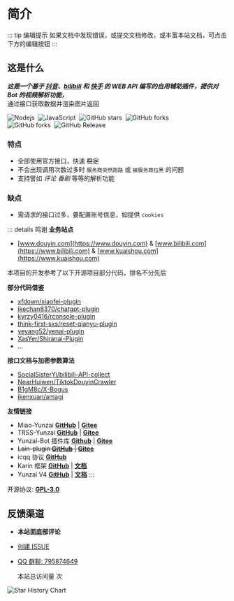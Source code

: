 # 简介

::: tip 编辑提示
如果文档中发现错误，或提交文档修改，或丰富本站文档，可点击下方的编辑按钮
:::

## 这是什么

_**这是一个基于 [抖音](https://www.douyin.com)、[bilibili](https://www.bilibili.com) 和 [快手](https://www.kuaishou.com) 的 WEB API 编写的自用辅助插件，提供对 Bot 的视频解析功能，**_<br>
通过接口获取数据并渲染图片返回
<p>
<img src="https://img.shields.io/badge/-Node.js-3C873A?style=flat&logo=Node.js&logoColor=white" alt="Nodejs" style="display: inline-block;" />&nbsp;
<img src="https://img.shields.io/badge/-JavaScript-eed718?style=flat&logo=javascript&logoColor=ffffff" alt="JavaScript" style="display: inline-block;" />&nbsp;
<img src="https://img.shields.io/github/stars/ikenxuan/kkkkkk-10086" alt="GitHub stars" style="display: inline-block;" />&nbsp;
<img src="https://img.shields.io/github/forks/ikenxuan/kkkkkk-10086" alt="GitHub forks" style="display: inline-block;" />&nbsp;
<br>
<img src="https://img.shields.io/github/license/ikenxuan/kkkkkk-10086" alt="GitHub forks" style="display: inline-block;" />&nbsp;
<img src="https://img.shields.io/github/v/release/ikenxuan/kkkkkk-10086" alt="GitHub Release" style="display: inline-block;" />&nbsp;


</p>

### 特点

- 全部使用官方接口，快速 ~~稳定~~<br>
- 不会出现调用次数过多时 `服务商突然跑路` 或 `被服务商拉黑` 的问题<br>
- 支持譬如 _评论_ _番剧_ 等等的解析功能<br>

### 缺点
- 需请求的接口过多，要配置账号信息，如提供 `cookies`

::: details 鸣谢
**业务站点**

- [www.douyin.com](https://www.douyin.com) & [www.bilibili.com](https://www.bilibili.com) & [www.kuaishou.com](https://www.kuaishou.com)

本项目的开发参考了以下开源项目部分代码，排名不分先后

**部分代码借鉴**

- [xfdown/xiaofei-plugin](https://gitee.com/xfdown/xiaofei-plugin)
- [ikechan8370/chatgpt-plugin](https://github.com/ikechan8370/chatgpt-plugin)
- [kyrzy0416/rconsole-plugin](https://gitee.com/kyrzy0416/rconsole-plugin)
- [think-first-sxs/reset-qianyu-plugin](https://gitee.com/think-first-sxs/reset-qianyu-plugin)
- [yeyang52/yenai-plugin](https://github.com/yeyang52/yenai-plugin)
- [XasYer/Shiranai-Plugin](https://github.com/XasYer/Shiranai-Plugin)
- ...

**接口文档与加密参数算法**

- [SocialSisterYi/bilibili-API-collect](https://github.com/SocialSisterYi/bilibili-API-collect)
- [NearHuiwen/TiktokDouyinCrawler](https://github.com/NearHuiwen/TiktokDouyinCrawler)
- [B1gM8c/X-Bogus](https://github.com/B1gM8c/X-Bogus)
- [ikenxuan/amagi](https://github.com/ikenxuan/amagi)

**友情链接**

- Miao-Yunzai [**GitHub**](https://github.com/yoimiya-kokomi/Miao-Yunzai) | [**Gitee**](https://gitee.com/yoimiya-kokomi/Miao-Yunzai)
- TRSS-Yunzai [**GitHub**](https://github.com/TimeRainStarSky/Yunzai) | [**Gitee**](https://gitee.com/TimeRainStarSky/Yunzai)
- Yunzai-Bot 插件库 [**Github**](https://github.com/yhArcadia/Yunzai-Bot-plugins-index) | [**Gitee**](https://gitee.com/yhArcadia/Yunzai-Bot-plugins-index)
- ~~Lain-plugin [**GitHub**](https://github.com/Loli-Lain/Lain-plugin) | [**Gitee**](https://gitee.com/Zyy955/Lain-plugin)~~
- icqq 协议 [**GitHub**](https://github.com/icqqjs/icqq)
- Karin 框架 [**GitHub**](https://github.com/Karinjs/Karin) | [**文档**](https://karinjs.github.io/Karin)
- Yunzai V4 [**GitHub**](https://github.com/yunzai-org/yunzaijs) | [**文档**](https://yunzai-org.github.io/docs)
:::

开源协议: [**GPL-3.0**](https://github.com/ikenxuan/kkkkkk-10086/blob/master/LICENSE)

## 反馈渠道

- **本站面底部评论**
- [创建 ISSUE](https://github.com/ikenxuan/kkkkkk-10086/issues/new/choose)
- [QQ 群聊: 795874649](http://qm.qq.com/cgi-bin/qm/qr?_wv=1027&k=S8y6baEcSkO6TEO5kEdfgmJhz79Oxdw5&authKey=ficWQytHGz3KIv5i0HpGbEeMBpABBXfjEMYRzo3ZwMV%2B0Y5mq8cC0Yxbczfa904H&noverify=0&group_code=795874649)

  本站总访问量 <span id="busuanzi_value_site_pv" /> 次

![Star History Chart](https://api.star-history.com/svg?repos=ikenxuan/kkkkkk-10086&type=Date)
